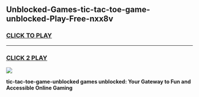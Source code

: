 
## Unblocked-Games-tic-tac-toe-game-unblocked-Play-Free-nxx8v
<h3>
<a href="https://premium76.site?title=tic-tac-toe-game-unblocked&ref=10A">CLICK TO PLAY</a></h3>
<hr>

<h3>
<a href="https://premium76.site?title=tic-tac-toe-game-unblocked&ref=10A">CLICK 2 PLAY</a>
  
</h3>

<a href="https://premium76.site?title=tic-tac-toe-game-unblocked&ref=10A"><img src="https://clearcache.store/games.png"></a>


**tic-tac-toe-game-unblocked games unblocked: Your Gateway to Fun and Accessible Online Gaming**

